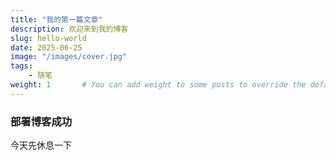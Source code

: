 ```yaml
---
title: "我的第一篇文章"
description: 欢迎来到我的博客
slug: hello-world
date: 2025-06-25
image: "/images/cover.jpg"
tags:
    - 随笔
weight: 1       # You can add weight to some posts to override the default sorting (date descending)
---
```

### 部署博客成功
今天先休息一下
